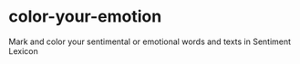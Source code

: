 # color-your-emotion
Mark and color your sentimental or emotional words and texts in Sentiment Lexicon
